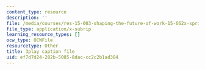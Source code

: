 ```yaml
---
content_type: resource
description: ''
file: /media/courses/res-15-003-shaping-the-future-of-work-15-662x-spring-2016/ef7d7d24282b50858daccc2c2b1ad384_MrQwihmwKoc.vtt
file_type: application/x-subrip
learning_resource_types: []
ocw_type: OCWFile
resourcetype: Other
title: 3play caption file
uid: ef7d7d24-282b-5085-8dac-cc2c2b1ad384
---
```

